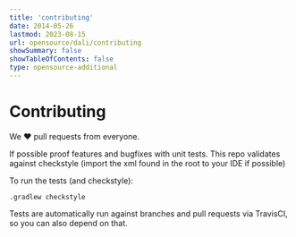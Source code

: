 ```yaml
---
title: 'contributing'
date: 2014-05-26
lastmod: 2023-08-15
url: opensource/dali/contributing
showSummary: false
showTableOfContents: false
type: opensource-additional
---
```

# Contributing

We ❤ pull requests from everyone.

If possible proof features and bugfixes with unit tests.
This repo validates against checkstyle (import the xml found in the root to your IDE if possible)

To run the tests (and checkstyle):

```shell
.gradlew checkstyle
```

Tests are automatically run against branches and pull requests
via TravisCI, so you can also depend on that.
